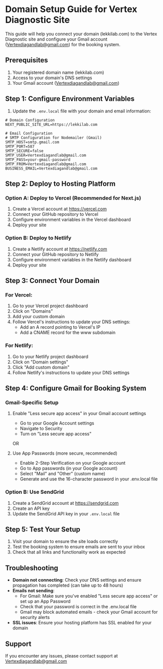 # Domain Setup Guide for Vertex Diagnostic Site

This guide will help you connect your domain (lekkilab.com) to the Vertex Diagnostic site and configure your Gmail account (Vertexdiagandlab@gmail.com) for the booking system.

## Prerequisites

1. Your registered domain name (lekkilab.com)
2. Access to your domain's DNS settings
3. Your Gmail account (Vertexdiagandlab@gmail.com)

## Step 1: Configure Environment Variables

1. Update the `.env.local` file with your domain and email information:

```
# Domain Configuration
NEXT_PUBLIC_SITE_URL=https://lekkilab.com

# Email Configuration
# SMTP Configuration for Nodemailer (Gmail)
SMTP_HOST=smtp.gmail.com
SMTP_PORT=587
SMTP_SECURE=false
SMTP_USER=Vertexdiagandlab@gmail.com
SMTP_PASS=your-gmail-password
SMTP_FROM=Vertexdiagandlab@gmail.com
BUSINESS_EMAIL=Vertexdiagandlab@gmail.com
```

## Step 2: Deploy to Hosting Platform

### Option A: Deploy to Vercel (Recommended for Next.js)

1. Create a Vercel account at https://vercel.com
2. Connect your GitHub repository to Vercel
3. Configure environment variables in the Vercel dashboard
4. Deploy your site

### Option B: Deploy to Netlify

1. Create a Netlify account at https://netlify.com
2. Connect your GitHub repository to Netlify
3. Configure environment variables in the Netlify dashboard
4. Deploy your site

## Step 3: Connect Your Domain

### For Vercel:

1. Go to your Vercel project dashboard
2. Click on "Domains"
3. Add your custom domain
4. Follow Vercel's instructions to update your DNS settings:
   - Add an A record pointing to Vercel's IP
   - Add a CNAME record for the www subdomain

### For Netlify:

1. Go to your Netlify project dashboard
2. Click on "Domain settings"
3. Click "Add custom domain"
4. Follow Netlify's instructions to update your DNS settings

## Step 4: Configure Gmail for Booking System

### Gmail-Specific Setup

1. Enable "Less secure app access" in your Gmail account settings
   - Go to your Google Account settings
   - Navigate to Security
   - Turn on "Less secure app access"

   OR

2. Use App Passwords (more secure, recommended)
   - Enable 2-Step Verification on your Google account
   - Go to App passwords (in your Google account)
   - Select "Mail" and "Other" (custom name)
   - Generate and use the 16-character password in your .env.local file

### Option B: Use SendGrid

1. Create a SendGrid account at https://sendgrid.com
2. Create an API key
3. Update the SendGrid API key in your `.env.local` file

## Step 5: Test Your Setup

1. Visit your domain to ensure the site loads correctly
2. Test the booking system to ensure emails are sent to your inbox
3. Check that all links and functionality work as expected

## Troubleshooting

- **Domain not connecting**: Check your DNS settings and ensure propagation has completed (can take up to 48 hours)
- **Emails not sending**:
  - For Gmail: Make sure you've enabled "Less secure app access" or set up an App Password
  - Check that your password is correct in the .env.local file
  - Gmail may block automated emails - check your Gmail account for security alerts
- **SSL issues**: Ensure your hosting platform has SSL enabled for your domain

## Support

If you encounter any issues, please contact support at Vertexdiagandlab@gmail.com
